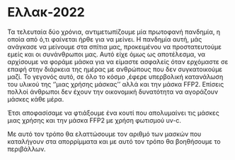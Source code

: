 # Ελλακ-2022

Τα τελευταία δύο χρόνια, αντιμετωπίζουμε μία πρωτοφανή πανδημία, η οποία από ό,τι φαίνεται ήρθε για να μείνει. Η πανδημία αυτή, μάς ανάγκασε να μείνουμε στα σπίτια μας, προκειμένου να προστατευτούμε εμείς και οι συνάνθρωποι μας. Αυτό είχε όμως ως αποτέλεσμα, να αρχίσουμε να φοράμε μάσκα για να είμαστε ασφαλείς όταν ερχόμαστε σε επαφή στην διάρκεια της ημέρας με ανθρώπους που δεν συγκατοικούμε μαζί. Το γεγονός αυτό, σε όλο το κόσμο ,έφερε υπερβολική κατανάλωση του υλικού της ‘’μιας χρήσης μάσκας’’ αλλά και την μάσκα FFP2. Επίσεις πολλοί άνθρωποι δεν έχουν την οικονομική δυνατότητα να αγοράζουν μάσκες κάθε μέρα.

Έτσι αποφασίσαμε να φτιάξουμε ένα κουτί που απολυμαίνει τις μάσκες μιας χρήσης και την μάσκα FFP2 με χρήση φωτισμού uv-c.

Με αυτό τον τρόπο θα ελαττώσουμε τον αριθμό των μασκών που καταλήγουν στα απορρίμματα και με αυτό τον τρόπο θα βοηθήσουμε το περιβάλλων.

